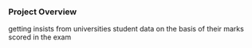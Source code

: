 ### Project Overview

 getting insists from universities student data
on the basis of their marks scored in the exam



